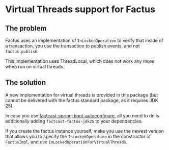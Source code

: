 # Virtual Threads support for Factus

## The problem

Factus uses an implementation of `InLockedOperation` to verify that inside of a transaction,
you use the transaction to publish events, and not `factus.publish`.

This implementation uses ThreadLocal, which does not work any more when run on virtual threads.

## The solution
A new implementation for virtual threads is provided in this package (but cannot be delivered
with the factus standard package, as it requires JDK 25).

In case you use [factcast-spring-boot-autoconfigure](../factcast-spring-boot-autoconfigure), all
you need to do is additionally adding `factcast-factus-jdk25` to your dependencies.

If you create the factus instance yourself, make you use the newest version that allows you to
specify the `InLockedOperation` in the constructor of `FactusImpl`, and use
`InLockedOperationForVirtualThreads`.
